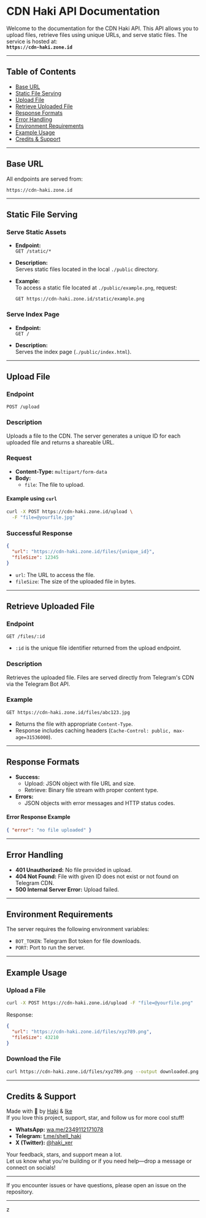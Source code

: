 # CDN Haki API Documentation

Welcome to the documentation for the CDN Haki API. This API allows you to upload files, retrieve files using unique URLs, and serve static files. The service is hosted at:  
**`https://cdn-haki.zone.id`**

---

## Table of Contents

- [Base URL](#base-url)
- [Static File Serving](#static-file-serving)
- [Upload File](#upload-file)
- [Retrieve Uploaded File](#retrieve-uploaded-file)
- [Response Formats](#response-formats)
- [Error Handling](#error-handling)
- [Environment Requirements](#environment-requirements)
- [Example Usage](#example-usage)
- [Credits & Support](#credits--support)

---

## Base URL

All endpoints are served from:

```
https://cdn-haki.zone.id
```

---

## Static File Serving

### Serve Static Assets

- **Endpoint:**  
  `GET /static/*`

- **Description:**  
  Serves static files located in the local `./public` directory.

- **Example:**  
  To access a static file located at `./public/example.png`, request:
  ```
  GET https://cdn-haki.zone.id/static/example.png
  ```

### Serve Index Page

- **Endpoint:**  
  `GET /`

- **Description:**  
  Serves the index page (`./public/index.html`).

---

## Upload File

### Endpoint

```
POST /upload
```

### Description

Uploads a file to the CDN. The server generates a unique ID for each uploaded file and returns a shareable URL.

### Request

- **Content-Type:** `multipart/form-data`
- **Body:**  
  - `file`: The file to upload.

#### Example using `curl`

```sh
curl -X POST https://cdn-haki.zone.id/upload \
  -F "file=@yourfile.jpg"
```

### Successful Response

```json
{
  "url": "https://cdn-haki.zone.id/files/{unique_id}",
  "fileSize": 12345
}
```
- `url`: The URL to access the file.
- `fileSize`: The size of the uploaded file in bytes.

---

## Retrieve Uploaded File

### Endpoint

```
GET /files/:id
```

- `:id` is the unique file identifier returned from the upload endpoint.

### Description

Retrieves the uploaded file. Files are served directly from Telegram's CDN via the Telegram Bot API.

### Example

```
GET https://cdn-haki.zone.id/files/abc123.jpg
```

- Returns the file with appropriate `Content-Type`.
- Response includes caching headers (`Cache-Control: public, max-age=31536000`).

---

## Response Formats

- **Success:**  
  - Upload: JSON object with file URL and size.
  - Retrieve: Binary file stream with proper content type.
- **Errors:**  
  - JSON objects with error messages and HTTP status codes.

#### Error Response Example

```json
{ "error": "no file uploaded" }
```

---

## Error Handling

- **401 Unauthorized:** No file provided in upload.
- **404 Not Found:** File with given ID does not exist or not found on Telegram CDN.
- **500 Internal Server Error:** Upload failed.

---

## Environment Requirements

The server requires the following environment variables:

- `BOT_TOKEN`: Telegram Bot token for file downloads.
- `PORT`: Port to run the server.

---

## Example Usage

### Upload a File

```sh
curl -X POST https://cdn-haki.zone.id/upload -F "file=@yourfile.png"
```

Response:
```json
{
  "url": "https://cdn-haki.zone.id/files/xyz789.png",
  "fileSize": 43210
}
```

### Download the File

```sh
curl https://cdn-haki.zone.id/files/xyz789.png --output downloaded.png
```

---

## Credits & Support

Made with 💚 by [Haki](https://wa.me/2349112171078) & [Ike](https://t.me/shell_haki)  
If you love this project, support, star, and follow us for more cool stuff!

- **WhatsApp:** [wa.me/2349112171078](https://wa.me/2349112171078)
- **Telegram:** [t.me/shell_haki](https://t.me/shell_haki)
- **X (Twitter):** [@haki_xer](https://x.com/haki_xer)

Your feedback, stars, and support mean a lot.  
Let us know what you're building or if you need help—drop a message or connect on socials!

---

If you encounter issues or have questions, please open an issue on the repository.

---
z
